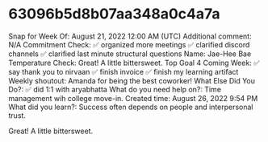 # 63096b5d8b07aa348a0c4a7a

Snap for Week Of: August 21, 2022 12:00 AM (UTC)
Additional comment: N/A
Commitment Check: ✅ organized more meetings
✅ clarified discord channels
✅ clarified last minute structural questions 
Name: Jae-Hee Bae
Temperature Check: Great! A little bittersweet. 
Top Goal 4 Coming Week: ✅ say thank you to nirvaan
✅ finish invoice
✅ finish my learning artifact
Weekly shoutout: Amanda for being the best coworker!
What Else Did You Do?: ✅ did 1:1 with aryabhatta
What do you need help on?: Time management wih college move-in. 
Created time: August 26, 2022 9:54 PM
What did you learn?: Success often depends on people and interpersonal trust.

Great! A little bittersweet.